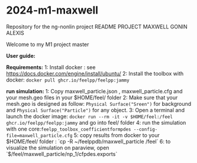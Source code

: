 # 2024-m1-maxwell
Repository for the ng-nonlin project
README PROJECT MAXWELL GONIN ALEXIS

Welcome to my M1 project master 


**User guide:**

**Requirements:**
1: Install docker : see https://docs.docker.com/engine/install/ubuntu/
2: Install the toolbox with docker: `docker pull ghcr.io/feelpp/feelpp:jammy`

**run simulation:**
1: Copy maxwell_particle.json , maxwell_particle.cfg and your mesh.geo files in your $HOME/feel/ folder
2: Make sure that your mesh.geo is designed as follow: `Physical Surface("Sreen")` for background and `Physical Surface("Particle")` for any object. 
3: Open a terminal and launch the docker image: `docker run --rm -it -v $HOME/feel:/feel ghcr.io/feelpp/feelpp:jammy` and go into feel/ folder
4: run the simulation with one core:`feelpp_toolbox_coefficientformpdes --config-file=maxwell_particle.cfg`
5: copy results from docker to your $HOME/feel/ folder : `cp -R ~/feelppdb/maxwell_particle /feel`
6: to visualize the simulation on paraview, open `$/feel/maxwell_particle/np_1/cfpdes.exports`

